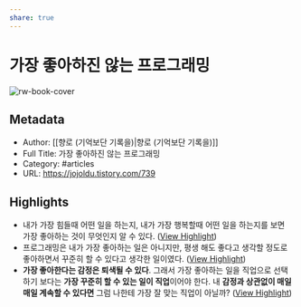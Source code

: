 ```yaml
---
share: true
---
```


# 가장 좋아하진 않는 프로그래밍

![rw-book-cover](https://tistory1.daumcdn.net/tistory/1826700/78816966c3ae46c68ac84d5b0e3cb4d6)

## Metadata
- Author: [[향로 (기억보단 기록을)|향로 (기억보단 기록을)]]
- Full Title: 가장 좋아하진 않는 프로그래밍
- Category: #articles
- URL: https://jojoldu.tistory.com/739

## Highlights
- 내가 가장 힘들때 어떤 일을 하는지, 
  내가 가장 행복할때 어떤 일을 하는지를 보면 
  가장 좋아하는 것이 무엇인지 알 수 있다. ([View Highlight](https://read.readwise.io/read/01hgcd3rfgt1ad7e7259g7qtsd))
- 프로그래밍은 내가 가장 좋아하는 일은 아니지만, 평생 해도 좋다고 생각할 정도로 좋아하면서 꾸준히 할 수 있다고 생각한 일이였다. ([View Highlight](https://read.readwise.io/read/01hgcd4235wmh2t755ntrjt396))
- **가장 좋아한다는 감정은 퇴색될 수 있다**. 
  그래서 가장 좋아하는 일을 직업으로 선택하기 보다는 **가장 꾸준히 할 수 있는 일이 직업**이어야 한다. 
  내 **감정과 상관없이 매일 매일 계속할 수 있다면** 그럼 나한테 가장 잘 맞는 직업이 아닐까? ([View Highlight](https://read.readwise.io/read/01hgcd4pqftcpzk3m6pc2hka4c))
